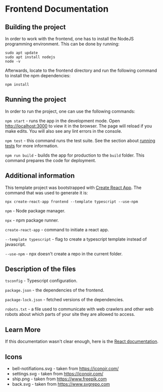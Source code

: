 # Frontend Documentation

## Building the project

In order to work with the frontend, one has to install the NodeJS programming environment. This can be done by running:
```
sudo apt update
sudo apt install nodejs
node -v
```

Afterwards, locate to the frontend directory and run the following command to install the npm dependencies:

```
npm install
```

## Running the project

In order to run the project, one can use the following commands:

`npm start` - runs the app in the development mode. Open [http://localhost:3000](http://localhost:3000) to view it in the browser. The page will reload if you make edits. You will also see any lint errors in the console.

`npm test` - this command runs the test suite. See the section about [running tests](https://facebook.github.io/create-react-app/docs/running-tests) for more information.

`npm run build` - builds the app for production to the `build` folder. This command prepares the code for deployment.

## Additional information

This template project was bootstrapped with [Create React App](https://github.com/facebook/create-react-app).
The command that was used to generate it is:
```
npx create-react-app frontend --template typescript --use-npm
```

`npm` - Node package manager.

`npx` - npm package runner.

`create-react-app` - command to initiate a react app.

`--template typescript` - flag to create a typescript template instead of javascript.

`--use-npm` - npx doesn't create a repo in the current folder.

## Description of the files

`tsconfig` - Typescript configuration.

`package.json` - the dependencies of the frontend.

`package-lock.json` - fetched versions of the dependencies.

`robots.txt` - a file used to communicate with web crawlers and other web robots about which parts of your site they are allowed to access.

## Learn More

If this documentation wasn't clear enough, here is the [React documentation](https://reactjs.org/).

## Icons

- bell-notifiations.svg - taken from https://iconoir.com/
- settings.svg - taken from https://iconoir.com/
- ship.png - taken from https://www.freepik.com
- back.svg - taken from https://www.svgrepo.com
